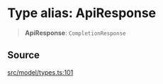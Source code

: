 # Type alias: ApiResponse

> **ApiResponse**: `CompletionResponse`

## Source

[src/model/types.ts:101](https://github.com/dexaai/llm-tools/blob/98f7fd5/src/model/types.ts#L101)
